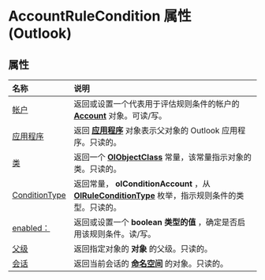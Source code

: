 
# AccountRuleCondition 属性 (Outlook)

## 属性



|**名称**|**说明**|
|:-----|:-----|
|[帐户](d4fa2fea-ee74-c6f5-e6b3-45caab94c4c8.md)|返回或设置一个代表用于评估规则条件的帐户的  **[Account](f624438c-4e45-2822-18b6-bfe8074a33c0.md)** 对象。可读/写。|
|[应用程序](45480c21-4912-1b70-85bb-1c17f3bea9e9.md)|返回 **[应用程序](797003e7-ecd1-eccb-eaaf-32d6ddde8348.md)** 对象表示父对象的 Outlook 应用程序。只读的。|
|[类](1389c5f9-1b78-3169-eb11-7604d3604cdd.md)|返回一个 **[OlObjectClass](33d724b3-df3c-2a7f-a80f-93b66d96f588.md)** 常量，该常量指示对象的类。只读的。|
|[ConditionType](eba3dcb0-15fe-350a-f7a2-e90780122347.md)|返回常量，  **olConditionAccount** ，从 **[OlRuleConditionType](35c2f965-0f9d-8cc8-2f05-60522268574f.md)** 枚举，指示规则条件的类型。只读的。|
|[enabled：](834b45ee-f140-7e02-47ea-00e68ae6580c.md)|返回或设置一个 **boolean 类型的值** ，确定是否启用该规则条件。读/写。|
|[父级](96fcdbda-2140-3392-a857-bb3d426e56e1.md)|返回指定对象的 **对象** 的父级。只读的。|
|[会话](1bcc0f04-a3a1-40e5-5853-938e284db89f.md)|返回当前会话的 **[命名空间](f0dcaa19-07f5-5d42-a3bf-2e42b7885644.md)** 的对象。只读的。|
